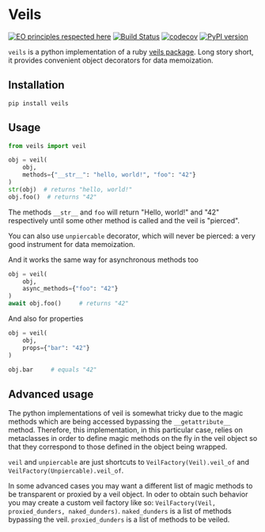 # Veils
[![EO principles respected here](https://www.elegantobjects.org/badge.svg)](https://www.elegantobjects.org)
[![Build Status](https://travis-ci.org/monomonedula/veil.svg?branch=main)](https://travis-ci.org/monomonedula/veil)
[![codecov](https://codecov.io/gh/monomonedula/veil/branch/main/graph/badge.svg)](https://codecov.io/gh/monomonedula/veil)
[![PyPI version](https://badge.fury.io/py/veil.svg)](https://badge.fury.io/py/veil)

`veils` is a python implementation of a ruby [veils package](https://github.com/yegor256/veils).
Long story short, it provides convenient object decorators for data memoization.



## Installation

`pip install veils`

## Usage

```python
from veils import veil

obj = veil(
    obj,
    methods={"__str__": "hello, world!", "foo": "42"}
)
str(obj)  # returns "hello, world!"
obj.foo()  # returns "42"
```

The methods `__str__` and `foo` will return "Hello, world!" and "42" respectively
until some other method is called and the veil is "pierced".

You can also use `unpiercable` decorator, which will never be pierced: a very good instrument for data memoization.

And it works the same way for asynchronous methods too

```python
obj = veil(
    obj,
    async_methods={"foo": "42"}
)
await obj.foo()     # returns "42"
```

And also for properties
```python
obj = veil(
    obj,
    props={"bar": "42"}
)

obj.bar     # equals "42"
```




## Advanced usage

The python implementations of veil is somewhat tricky due to the magic methods which
are being accessed bypassing the `__getattribute__` method.
Therefore, this implementation, in this particular case, relies on metaclasses in order to define magic methods on the fly in the veil object so that they correspond to those defined in the object being wrapped.

`veil` and `unpiercable` are just shortcuts to `VeilFactory(Veil).veil_of` and `VeilFactory(Unpiercable).veil_of`.

In some advanced cases you may want a different list of magic methods to be transparent or proxied by a veil object. In oder to obtain such behavior
you may create a custom veil factory like so: `VeilFactory(Veil, proxied_dunders, naked_dunders)`. 
`naked_dunders` is a list of methods bypassing the veil.
`proxied_dunders` is a list of methods to be veiled.
